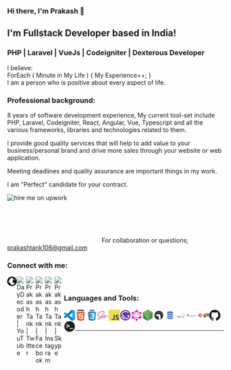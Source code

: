 

### Hi there, I'm Prakash 👋

## I'm Fullstack Developer based in India!

### PHP | Laravel | VueJs | Codeigniter | Dexterous Developer

I believe:<br>
ForEach ( Minute in My Life ) {​​​​​​​​​​ My Experience++; }​​​​​​​​​​<br>
I am a person who is positive about every aspect of life.

### Professional background:

8 years of software development experience, My current tool-set include PHP, Laravel, Codeigniter, React, Angular, Vue, Typescript and all the various frameworks, libraries and technologies related to them.

I provide good quality services that will help to add value to your business/personal brand and drive more sales through your website or web application.

Meeting deadlines and quality assurance are important things in my work.

I am "Perfect" candidate for your contract.

<a href='https://www.upwork.com/o/profiles/users/~0162fd0fabb6f46f37'>
<img align="left" alt="hire me on upwork" width="220px" height="100px" src="https://community.upwork.com/bpyhf24739/attachments/bpyhf24739/freelancers/287724/1/maxresdefault.jpg" />
</a>
<br />
<br />
<br />
<br />
<br />

<p>For collaboration or questions; <a href="">prakashtank106@gmail.com</a></p>



### Connect with me:

[<img align="left" alt="prakashtank.com" width="22px" src="https://raw.githubusercontent.com/iconic/open-iconic/master/svg/globe.svg" />][website]
[<img align="left" alt="DayDecoder | YouTube" width="22px" src="https://cdn.jsdelivr.net/npm/simple-icons@v3/icons/youtube.svg" />][youtube]
[<img align="left" alt="Prakash Tank | Twitter" width="22px" src="https://cdn.jsdelivr.net/npm/simple-icons@v3/icons/twitter.svg" />][twitter]
[<img align="left" alt="Prakash Tank | Facebook" width="22px" src="https://cdn.jsdelivr.net/npm/simple-icons@v3/icons/facebook.svg" />][facebook]
[<img align="left" alt="Prakash Tank | Instagram" width="22px" src="https://cdn.jsdelivr.net/npm/simple-icons@v3/icons/instagram.svg" />][instagram]
<a href="https://join.skype.com/invite/SBazGbWaNLly"><img align="left" alt="Prakash Tank | Skype" width="22px" src="https://cdn.jsdelivr.net/npm/simple-icons@v3/icons/skype.svg" /> </a>

<br />

### Languages and Tools:

[<img align="left" alt="Visual Studio Code" width="26px" src="https://raw.githubusercontent.com/github/explore/80688e429a7d4ef2fca1e82350fe8e3517d3494d/topics/visual-studio-code/visual-studio-code.png" />][blank]
[<img align="left" alt="HTML5" width="26px" src="https://raw.githubusercontent.com/github/explore/80688e429a7d4ef2fca1e82350fe8e3517d3494d/topics/html/html.png" />][blank]
[<img align="left" alt="CSS3" width="26px" src="https://raw.githubusercontent.com/github/explore/80688e429a7d4ef2fca1e82350fe8e3517d3494d/topics/css/css.png" />][blank]
[<img align="left" alt="Sass" width="26px" src="https://raw.githubusercontent.com/github/explore/80688e429a7d4ef2fca1e82350fe8e3517d3494d/topics/sass/sass.png" />][blank]
[<img align="left" alt="JavaScript" width="26px" src="https://raw.githubusercontent.com/github/explore/80688e429a7d4ef2fca1e82350fe8e3517d3494d/topics/javascript/javascript.png" />][blank]
<!-- [<img align="left" alt="React" width="26px" src="https://raw.githubusercontent.com/github/explore/80688e429a7d4ef2fca1e82350fe8e3517d3494d/topics/react/react.png" />][blank] -->
[<img align="left" alt="Gatsby" width="26px" src="https://raw.githubusercontent.com/github/explore/e94815998e4e0713912fed477a1f346ec04c3da2/topics/gatsby/gatsby.png" />][blank]
[<img align="left" alt="GraphQL" width="26px" src="https://raw.githubusercontent.com/github/explore/80688e429a7d4ef2fca1e82350fe8e3517d3494d/topics/graphql/graphql.png" />][blank]
[<img align="left" alt="Node.js" width="26px" src="https://raw.githubusercontent.com/github/explore/80688e429a7d4ef2fca1e82350fe8e3517d3494d/topics/nodejs/nodejs.png" />][blank]
[<img align="left" alt="Deno" width="26px" src="https://raw.githubusercontent.com/github/explore/361e2821e2dea67711cde99c9c40ed357061cf27/topics/deno/deno.png" />][blank]
[<img align="left" alt="SQL" width="26px" src="https://raw.githubusercontent.com/github/explore/80688e429a7d4ef2fca1e82350fe8e3517d3494d/topics/sql/sql.png" />][blank]
[<img align="left" alt="MySQL" width="26px" src="https://raw.githubusercontent.com/github/explore/80688e429a7d4ef2fca1e82350fe8e3517d3494d/topics/mysql/mysql.png" />][blank]
[<img align="left" alt="MongoDB" width="26px" src="https://raw.githubusercontent.com/github/explore/80688e429a7d4ef2fca1e82350fe8e3517d3494d/topics/mongodb/mongodb.png" />][blank]
[<img align="left" alt="Git" width="26px" src="https://raw.githubusercontent.com/github/explore/80688e429a7d4ef2fca1e82350fe8e3517d3494d/topics/git/git.png" />][blank]
[<img align="left" alt="GitHub" width="26px" src="https://raw.githubusercontent.com/github/explore/78df643247d429f6cc873026c0622819ad797942/topics/github/github.png" />][blank]
[<img align="left" alt="HTML5" width="26px" src="https://raw.githubusercontent.com/github/explore/80688e429a7d4ef2fca1e82350fe8e3517d3494d/topics/terminal/terminal.png" />][blank]

<br />
<br />

---



[blank]: https://www.youtube.com/playlist?list=PLXQpH_kZIxTVV5iiImYL7cF8qBXmIXfkA 
[website]: https://prakashtank.com
[twitter]: https://twitter.com/prakashtank1062
[facebook]: https://facebook.com/tank.prakash.3
[youtube]: https://www.youtube.com/playlist?list=PLXQpH_kZIxTVV5iiImYL7cF8qBXmIXfkA 
[instagram]: https://www.instagram.com/prakash_tank01






<!--
**tankprakash/tankprakash** is a ✨ _special_ ✨ repository because its `README.md` (this file) appears on your GitHub profile.

Here are some ideas to get you started:

- 🔭 I’m currently working on ...
- 🌱 I’m currently learning ...
- 👯 I’m looking to collaborate on ...
- 🤔 I’m looking for help with ...
- 💬 Ask me about ...
- 📫 How to reach me: ...
- 😄 Pronouns: ...
- ⚡ Fun fact: ...
-->
